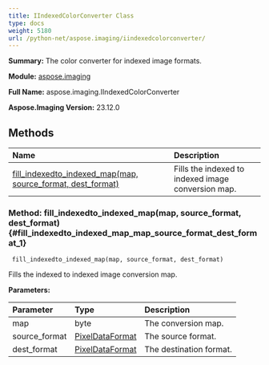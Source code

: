 ```yaml
---
title: IIndexedColorConverter Class
type: docs
weight: 5180
url: /python-net/aspose.imaging/iindexedcolorconverter/
---
```


**Summary:** The color converter for indexed image formats.

**Module:** [aspose.imaging](/imaging/python-net/aspose.imaging/)

**Full Name:** aspose.imaging.IIndexedColorConverter

**Aspose.Imaging Version:** 23.12.0

## **Methods**
| **Name** | **Description** |
| :- | :- |
| [fill_indexedto_indexed_map(map, source_format, dest_format)](#fill_indexedto_indexed_map_map_source_format_dest_format_1) | Fills the indexed to indexed image conversion map. |


### Method: fill_indexedto_indexed_map(map, source_format, dest_format) {#fill_indexedto_indexed_map_map_source_format_dest_format_1}


```
 fill_indexedto_indexed_map(map, source_format, dest_format) 
```

Fills the indexed to indexed image conversion map.

**Parameters:**

| Parameter | Type | Description |
| :- | :- | :- |
| map | byte | The conversion map. |
| source_format | [PixelDataFormat](/imaging/python-net/aspose.imaging/pixeldataformat) | The source format. |
| dest_format | [PixelDataFormat](/imaging/python-net/aspose.imaging/pixeldataformat) | The destination format. |

